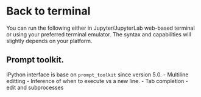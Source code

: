 # Back to terminal 

You can run the following either in Jupyter/JupyterLab web-based terminal or
using your preferred terminal emulator. The syntax and capabilities will
slightly depends on your platform. 

## Prompt toolkit. 

IPython interface is base on `prompt_toolkit` since version 5.0. 
    - Multiline editting
    - Inference of when to execute vs a new line. 
    - Tab completion
    - edit and subprocesses
